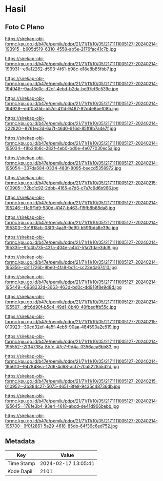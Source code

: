 # Hasil

## Foto C Plano

https://sirekap-obj-formc.kpu.go.id/b47e/pemilu/pdpr/21/71/11/10/05/2171111005127-20240214-193915--b605d519-6310-4558-ab5e-2176fac41c7b.jpg

https://sirekap-obj-formc.kpu.go.id/b47e/pemilu/pdpr/21/71/11/10/05/2171111005127-20240214-193931--e6a12262-d593-4f61-b98c-d18e8b85fbb7.jpg

https://sirekap-obj-formc.kpu.go.id/b47e/pemilu/pdpr/21/71/11/10/05/2171111005127-20240214-194948--9aa18d0c-d2cf-4ebd-b2da-bd97ef6c539e.jpg

https://sirekap-obj-formc.kpu.go.id/b47e/pemilu/pdpr/21/71/11/10/05/2171111005127-20240214-194928--edf0a35b-b57d-411d-9487-92d4e8bef08b.jpg

https://sirekap-obj-formc.kpu.go.id/b47e/pemilu/pdpr/21/71/11/10/05/2171111005127-20240214-222820--8761ec3d-6a7f-46d0-916d-85ff8b7a4e7f.jpg

https://sirekap-obj-formc.kpu.go.id/b47e/pemilu/pdpr/21/71/11/10/05/2171111005127-20240214-195034--f8b24b8c-282f-4eb0-bd0e-4e077030ec5a.jpg

https://sirekap-obj-formc.kpu.go.id/b47e/pemilu/pdpr/21/71/11/10/05/2171111005127-20240214-195054--337da684-0334-483f-8095-beecd5358972.jpg

https://sirekap-obj-formc.kpu.go.id/b47e/pemilu/pdpr/21/71/11/10/05/2171111005127-20240215-010905--72bc1c92-2dbb-4165-a7d6-c7a7c9d6b966.jpg

https://sirekap-obj-formc.kpu.go.id/b47e/pemilu/pdpr/21/71/11/10/05/2171111005127-20240214-195246--f1c9f1d9-530d-4147-b463-f15fb8b88da8.jpg

https://sirekap-obj-formc.kpu.go.id/b47e/pemilu/pdpr/21/71/11/10/05/2171111005127-20240214-195303--3e1818cb-08f3-4aa9-9e90-b59fbda8e39c.jpg

https://sirekap-obj-formc.kpu.go.id/b47e/pemilu/pdpr/21/71/11/10/05/2171111005127-20240214-195335--9fc4b735-431a-404e-a4b2-51a2fdae3dd9.jpg

https://sirekap-obj-formc.kpu.go.id/b47e/pemilu/pdpr/21/71/11/10/05/2171111005127-20240214-195356--c811726b-9be0-4fa8-bd1c-cc23e4a67410.jpg

https://sirekap-obj-formc.kpu.go.id/b47e/pemilu/pdpr/21/71/11/10/05/2171111005127-20240214-195449--6968332d-3663-463d-bd0c-dd918f8e9d8d.jpg

https://sirekap-obj-formc.kpu.go.id/b47e/pemilu/pdpr/21/71/11/10/05/2171111005127-20240214-195507--dfc6d90f-b5c4-49d1-8b40-40fbedffb55c.jpg

https://sirekap-obj-formc.kpu.go.id/b47e/pemilu/pdpr/21/71/11/10/05/2171111005127-20240215-010923--30cd32ef-4a5f-4eb5-90aa-484590a2e519.jpg

https://sirekap-obj-formc.kpu.go.id/b47e/pemilu/pdpr/21/71/11/10/05/2171111005127-20240214-195552--2f34738a-8bfe-47e7-9d4a-0356aca6bb83.jpg

https://sirekap-obj-formc.kpu.go.id/b47e/pemilu/pdpr/21/71/11/10/05/2171111005127-20240214-195610--947848ea-12d6-4d68-acf7-70a522855d2d.jpg

https://sirekap-obj-formc.kpu.go.id/b47e/pemilu/pdpr/21/71/11/10/05/2171111005127-20240215-010952--3b384c27-5075-4651-8fe9-9435c48736db.jpg

https://sirekap-obj-formc.kpu.go.id/b47e/pemilu/pdpr/21/71/11/10/05/2171111005127-20240214-195645--178fe3b4-93e4-4618-abcd-de41d906bebb.jpg

https://sirekap-obj-formc.kpu.go.id/b47e/pemilu/pdpr/21/71/11/10/05/2171111005127-20240214-195700--9f0f2861-5a29-4618-85db-64f36c6ed752.jpg


## Metadata

| Key        | Value               |
| ---------- | ------------------- |
| Time Stamp | 2024-02-17 13:05:41 |
| Kode Dapil | 2101                |



